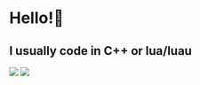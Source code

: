# Hello!👋
## I usually code in C++ or lua/luau 
[![](https://github-readme-stats.vercel.app/api?username=SomeRandomGuy45&theme=onedark&show_icons=true)](#)
[![](https://github-readme-stats.vercel.app/api/top-langs/?username=SomeRandomGuy45&layout=compact)](#)
